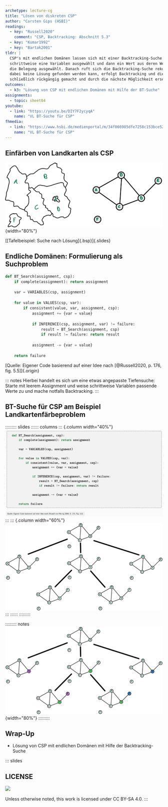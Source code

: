 ```yaml
---
archetype: lecture-cg
title: "Lösen von diskreten CSP"
author: "Carsten Gips (HSBI)"
readings:
  - key: "Russell2020"
    comment: "CSP, Backtracking: Abschnitt 5.3"
  - key: "Kumar1992"
  - key: "Bartak2001"
tldr: |
  CSP's mit endlichen Domänen lassen sich mit einer Backtracking-Suche lösen. Dabei wird
  schrittweise eine Variablen ausgewählt und dann ein Wert aus deren Wertebereich für
  die Belegung ausgewählt. Danach ruft sich die Backtracking-Suche rekursiv auf. Falls
  dabei keine Lösung gefunden werden kann, erfolgt Backtracking und die Belegung wird
  schließlich rückgängig gemacht und durch die nächste Möglichkeit ersetzt.
outcomes:
  - k3: "Lösung von CSP mit endlichen Domänen mit Hilfe der BT-Suche"
assignments:
  - topic: sheet04
youtube:
  - link: "https://youtu.be/DIY7F2ycyqA"
    name: "VL BT-Suche für CSP"
fhmedia:
  - link: "https://www.hsbi.de/medienportal/m/34f066985dfe7258c153bce523c3f876b94959c8a31bbf316d7c57d4253d45f9fbde7045b99b1ec25d9e459eae84124405d76cc5cd3a32bd6f7c14206651816e"
    name: "VL BT-Suche für CSP"
---
```



## Einfärben von Landkarten als CSP

![](images/map_graph.png){width="80%"}

[[Tafelbeispiel: Suche nach Lösung]{.bsp}]{.slides}


## Endliche Domänen: Formulierung als Suchproblem

``` python
def BT_Search(assignment, csp):
    if complete(assignment): return assignment

    var = VARIABLES(csp, assignment)

    for value in VALUES(csp, var):
        if consistent(value, var, assignment, csp):
            assignment += {var = value}

            if INFERENCE(csp, assignment, var) != failure:
                result = BT_Search(assignment, csp)
                if result != failure: return result

            assignment -= {var = value}

    return failure
```

[Quelle: Eigener Code basierend auf einer Idee nach [@Russell2020, p. 176, fig. 5.5]]{.origin}

::: notes
Hierbei handelt es sich um eine etwas angepasste Tiefensuche: Starte mit leerem
Assignment und weise schrittweise Variablen passende Werte zu und mache notfalls
Backtracking.
:::


## BT-Suche für CSP am Beispiel Landkartenfärbeproblem

::::::::: slides
:::::: columns
::: {.column width="40%"}
![](images/bt_search.png)
:::
::: {.column width="60%"}
![](images/map_progress_empty.png)
:::
::::::
:::::::::

::::::::: notes
![](images/map_progress.png){width="80%"}
:::::::::


## Wrap-Up

*   Lösung von CSP mit endlichen Domänen mit Hilfe der Backtracking-Suche







<!-- DO NOT REMOVE - THIS IS A LAST SLIDE TO INDICATE THE LICENSE AND POSSIBLE EXCEPTIONS (IMAGES, ...). -->
::: slides
## LICENSE
![](https://licensebuttons.net/l/by-sa/4.0/88x31.png)

Unless otherwise noted, this work is licensed under CC BY-SA 4.0.
:::
